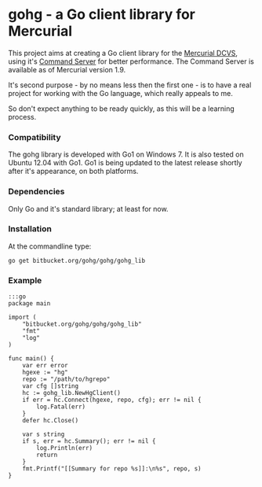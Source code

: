# gohg - a Go client library for Mercurial

This project aims at creating a Go client library for the
[Mercurial DCVS](http://mercurial.selenic.com), using it's
[Command Server](http://mercurial.selenic.com/wiki/CommandServer)
for better performance. The Command Server is available as of Mercurial
version 1.9.

It's second purpose - by no means less then the first one - is to have a real
project for working with the Go language, which really appeals to me.

So don't expect anything to be ready quickly, as this will be a learning process.

### Compatibility

The gohg library is developed with Go1 on Windows 7.
It is also tested on Ubuntu 12.04 with Go1.
Go1 is being updated to the latest release shortly after it's appearance,
on both platforms.

### Dependencies

Only Go and it's standard library; at least for now.

### Installation

At the commandline type:

    go get bitbucket.org/gohg/gohg/gohg_lib

### Example

    :::go
    package main

    import (
        "bitbucket.org/gohg/gohg/gohg_lib"
        "fmt"
        "log"
    )

    func main() {
        var err error
        hgexe := "hg"
        repo := "/path/to/hgrepo"
        var cfg []string
        hc := gohg_lib.NewHgClient()
        if err = hc.Connect(hgexe, repo, cfg); err != nil {
            log.Fatal(err)
        }
        defer hc.Close()

        var s string
        if s, err = hc.Summary(); err != nil {
            log.Println(err)
            return
        }
        fmt.Printf("[[Summary for repo %s]]:\n%s", repo, s)
    }
